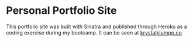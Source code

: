 # Personal Portfolio Site

This portfolio site was built with Sinatra and published through Heroku as a coding exercise during my bootcamp. It can be seen at [krystalklumpp.co](http://krystalklumpp.co/)
